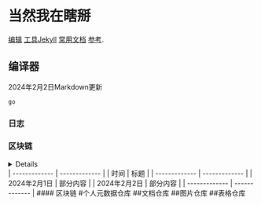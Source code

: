 # 当然我在瞎掰

 [编辑](https://github.com/weimaoer/weimaoer.github.io/edit/main/README.md)  [工具Jekyll](https://jekyllrb.com/) [常用文档](https://www.osgeo.cn/python-tutorial/webpub-makewebsite.html) [参考](https://docs.github.com/en/github/writing-on-github/getting-started-with-writing-and-formatting-on-github/basic-writing-and-formatting-syntax).
## 编译器
2024年2月2日Markdown更新
```markdown
go
```
### 日志

### 区块链
<details>折叠内容</details>
| ------------- | ------------- |
| 时间  | 标题 |
| ------------- | ------------- |
| 2024年2月1日  | 部分内容 |
| 2024年2月2日   | 部分内容  |
| ------------- | ------------- |
#### 区块链
#个人元数据仓库
##文档仓库
##图片仓库
##表格仓库
